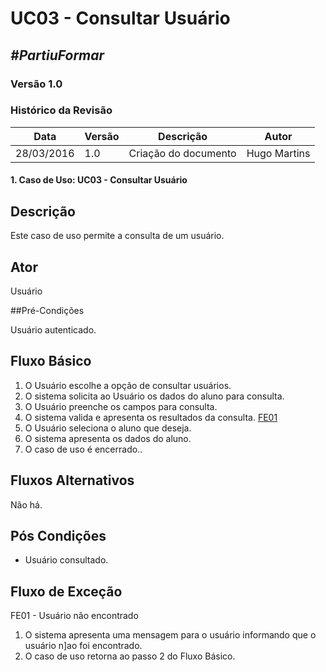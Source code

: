 # **UC03 - Consultar Usuário**

##  ***#PartiuFormar***

### **Versão 1.0**

### Histórico da Revisão
Data|Versão|Descrição|Autor
-----|------|---------|-------
28/03/2016|1.0|Criação do documento|Hugo Martins

#### 1. Caso de Uso: UC03 - Consultar Usuário

## Descrição

Este caso de uso permite a consulta de um usuário.

## Ator

Usuário

##Pré-Condições

Usuário autenticado.

## Fluxo Básico 
1. O Usuário escolhe a opção de consultar usuários. 
2. O sistema solicita ao Usuário os dados do aluno para consulta.
3. O Usuário preenche os campos para consulta.
4. O sistema valida e apresenta os resultados da consulta. [FE01](https://github.com/vitornere/partiuformar/wiki/Especifica%C3%A7%C3%A3o-do-Caso-de-Uso-UC03---Consultar-Usu%C3%A1rio#fluxo-de-exce%C3%A7%C3%A3o)
5. O Usuário seleciona o aluno que deseja.
6. O sistema apresenta os dados do aluno.
7. O caso de uso é encerrado..
	
## Fluxos Alternativos
Não há.

## Pós Condições
* Usuário consultado.

## Fluxo de Exceção
FE01 - Usuário não encontrado
1. O sistema apresenta uma mensagem para o usuário informando que o usuário n]ao foi encontrado.
2. O caso de uso retorna ao passo 2 do Fluxo Básico.